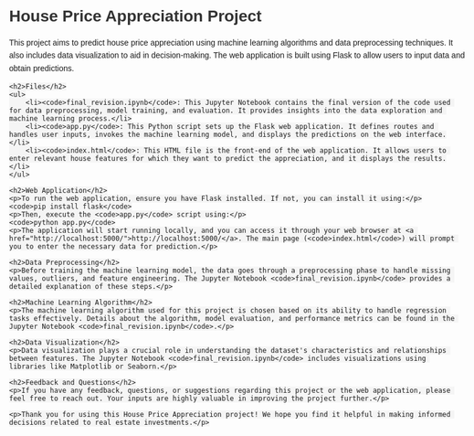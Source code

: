 <!DOCTYPE html>
<html>
<head>
    <title>House Price Appreciation Project</title>
    <style>
        body {
            font-family: Arial, sans-serif;
            max-width: 800px;
            margin: 0 auto;
            padding: 20px;
        }
        h1, h2 {
            color: #333;
        }
        code {
            background-color: #f5f5f5;
            padding: 2px;
        }
        ul {
            list-style: disc;
            margin-left: 20px;
        }
        li {
            margin-bottom: 5px;
        }
        p {
            line-height: 1.6;
        }
    </style>
</head>
<body>
    <h1>House Price Appreciation Project</h1>
    <p>This project aims to predict house price appreciation using machine learning algorithms and data preprocessing techniques. It also includes data visualization to aid in decision-making. The web application is built using Flask to allow users to input data and obtain predictions.</p>

    <h2>Files</h2>
    <ul>
        <li><code>final_revision.ipynb</code>: This Jupyter Notebook contains the final version of the code used for data preprocessing, model training, and evaluation. It provides insights into the data exploration and machine learning process.</li>
        <li><code>app.py</code>: This Python script sets up the Flask web application. It defines routes and handles user inputs, invokes the machine learning model, and displays the predictions on the web interface.</li>
        <li><code>index.html</code>: This HTML file is the front-end of the web application. It allows users to enter relevant house features for which they want to predict the appreciation, and it displays the results.</li>
    </ul>

    <h2>Web Application</h2>
    <p>To run the web application, ensure you have Flask installed. If not, you can install it using:</p>
    <code>pip install flask</code>
    <p>Then, execute the <code>app.py</code> script using:</p>
    <code>python app.py</code>
    <p>The application will start running locally, and you can access it through your web browser at <a href="http://localhost:5000/">http://localhost:5000/</a>. The main page (<code>index.html</code>) will prompt you to enter the necessary data for prediction.</p>

    <h2>Data Preprocessing</h2>
    <p>Before training the machine learning model, the data goes through a preprocessing phase to handle missing values, outliers, and feature engineering. The Jupyter Notebook <code>final_revision.ipynb</code> provides a detailed explanation of these steps.</p>

    <h2>Machine Learning Algorithm</h2>
    <p>The machine learning algorithm used for this project is chosen based on its ability to handle regression tasks effectively. Details about the algorithm, model evaluation, and performance metrics can be found in the Jupyter Notebook <code>final_revision.ipynb</code>.</p>

    <h2>Data Visualization</h2>
    <p>Data visualization plays a crucial role in understanding the dataset's characteristics and relationships between features. The Jupyter Notebook <code>final_revision.ipynb</code> includes visualizations using libraries like Matplotlib or Seaborn.</p>

    <h2>Feedback and Questions</h2>
    <p>If you have any feedback, questions, or suggestions regarding this project or the web application, please feel free to reach out. Your inputs are highly valuable in improving the project further.</p>

    <p>Thank you for using this House Price Appreciation project! We hope you find it helpful in making informed decisions related to real estate investments.</p>
</body>
</html>

